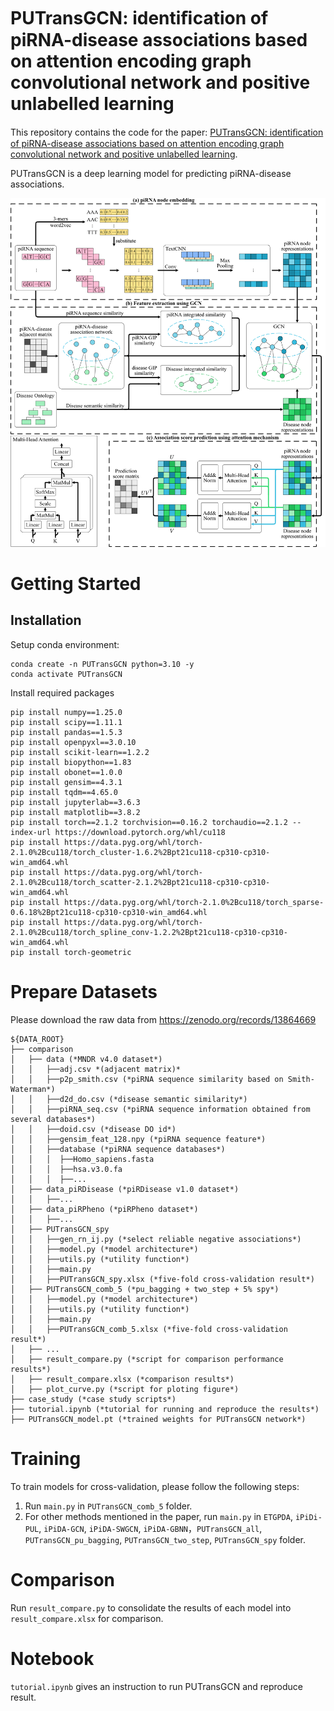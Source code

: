 # PUTransGCN: identiﬁcation of piRNA-disease associations based on attention encoding graph convolutional network and positive unlabelled learning

This repository contains the code for the paper: [PUTransGCN: identiﬁcation of piRNA-disease associations based on attention encoding graph convolutional network and positive unlabelled learning](https://academic.oup.com/bib/article/25/3/bbae144/7641191).

PUTransGCN is a deep learning model for predicting piRNA-disease associations.

![Alt text](fig/flowchart.jpg?raw=true "PUTransGCN pipeline")


# Getting Started

## Installation
Setup conda environment:
```
conda create -n PUTransGCN python=3.10 -y
conda activate PUTransGCN
```

Install required packages
```
pip install numpy==1.25.0
pip install scipy==1.11.1
pip install pandas==1.5.3
pip install openpyxl==3.0.10
pip install scikit-learn==1.2.2
pip install biopython==1.83
pip install obonet==1.0.0
pip install gensim==4.3.1
pip install tqdm==4.65.0
pip install jupyterlab==3.6.3
pip install matplotlib==3.8.2
pip install torch==2.1.2 torchvision==0.16.2 torchaudio==2.1.2 --index-url https://download.pytorch.org/whl/cu118
pip install https://data.pyg.org/whl/torch-2.1.0%2Bcu118/torch_cluster-1.6.2%2Bpt21cu118-cp310-cp310-win_amd64.whl
pip install https://data.pyg.org/whl/torch-2.1.0%2Bcu118/torch_scatter-2.1.2%2Bpt21cu118-cp310-cp310-win_amd64.whl
pip install https://data.pyg.org/whl/torch-2.1.0%2Bcu118/torch_sparse-0.6.18%2Bpt21cu118-cp310-cp310-win_amd64.whl
pip install https://data.pyg.org/whl/torch-2.1.0%2Bcu118/torch_spline_conv-1.2.2%2Bpt21cu118-cp310-cp310-win_amd64.whl
pip install torch-geometric
```

# Prepare Datasets

Please download the raw data from https://zenodo.org/records/13864669
```
${DATA_ROOT}
├── comparison
│   ├── data (*MNDR v4.0 dataset*)
│   │   ├──adj.csv *(adjacent matrix)*
│   │   ├──p2p_smith.csv (*piRNA sequence similarity based on Smith-Waterman*)
│   │   ├──d2d_do.csv (*disease semantic similarity*)
│   │   ├──piRNA_seq.csv (*piRNA sequence information obtained from several databases*)
│   │   ├──doid.csv (*disease DO id*)
│   │   ├──gensim_feat_128.npy (*piRNA sequence feature*)
│   │   ├──database (*piRNA sequence databases*)
│   │   │  ├──Homo_sapiens.fasta
│   │   │  ├──hsa.v3.0.fa
│   │   │  ├──...
│   ├── data_piRDisease (*piRDisease v1.0 dataset*)
│   │   ├──...
│   ├── data_piRPheno (*piRPheno dataset*)
│   │   ├──...
│   ├── PUTransGCN_spy
│   │   ├──gen_rn_ij.py (*select reliable negative associations*)
│   │   ├──model.py (*model architecture*)
│   │   ├──utils.py (*utility function*)
│   │   ├──main.py
│   │   ├──PUTransGCN_spy.xlsx (*five-fold cross-validation result*)
│   ├── PUTransGCN_comb_5 (*pu_bagging + two_step + 5% spy*)
│   │   ├──model.py (*model architecture*)
│   │   ├──utils.py (*utility function*)
│   │   ├──main.py
│   │   ├──PUTransGCN_comb_5.xlsx (*five-fold cross-validation result*)
│   ├── ...
│   ├── result_compare.py (*script for comparison performance results*)
│   ├── result_compare.xlsx (*comparison results*)
│   ├── plot_curve.py (*script for ploting figure*)
├── case_study (*case study scripts*)
├── tutorial.ipynb (*tutorial for running and reproduce the results*)
├── PUTransGCN_model.pt (*trained weights for PUTransGCN network*)
```

# Training

To train models for cross-validation, please follow the following steps:
1. Run `main.py` in `PUTransGCN_comb_5` folder.
2. For other methods mentioned in the paper, run `main.py` in `ETGPDA`, `iPiDi-PUL`, `iPiDA-GCN`, `iPiDA-SWGCN`, `iPiDA-GBNN`，`PUTransGCN_all`, `PUTransGCN_pu_bagging`, `PUTransGCN_two_step`, `PUTransGCN_spy` folder.

# Comparison

Run `result_compare.py` to consolidate the results of each model into `result_compare.xlsx` for comparison.

# Notebook
`tutorial.ipynb` gives an instruction to run PUTransGCN and reproduce result.
